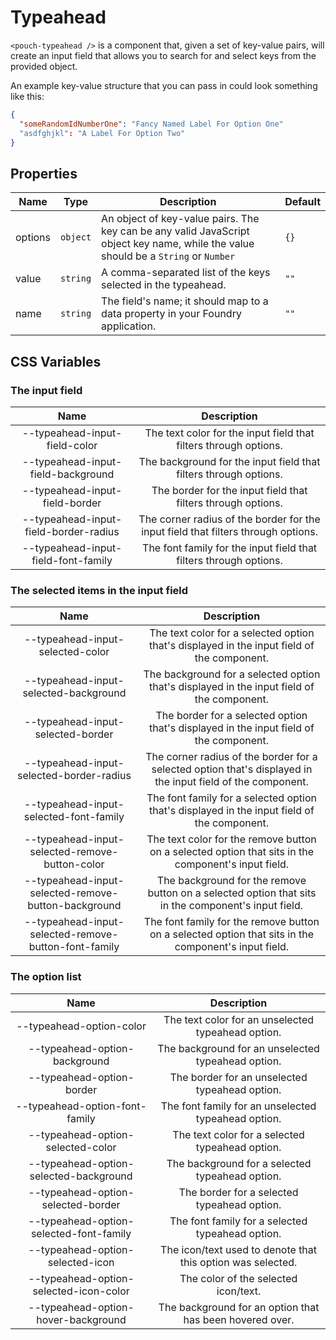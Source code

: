 # Typeahead

`<pouch-typeahead />` is a component that, given a set of key-value pairs, will create an input field that allows you to search for and select keys from the provided object.

An example key-value structure that you can pass in could look something like this:

```json
{
  "someRandomIdNumberOne": "Fancy Named Label For Option One"
  "asdfghjkl": "A Label For Option Two"
}
```

## Properties

| Name    | Type      | Description                                                | Default |
| ------- | --------- | ---------------------------------------------------------- | ------- |
| options | `object`  | An object of key-value pairs. The key can be any valid JavaScript object key name, while the value should be a `String` or `Number` | `{}` |
| value   | `string`  | A comma-separated list of the keys selected in the typeahead. | `""` |
| name    | `string`  | The field's name; it should map to a data property in your Foundry application. | `""` |

## CSS Variables

### The input field

| Name                                 | Description                                                                          |
| :--:                                 | :--:                                                                                 |
| --typeahead-input-field-color | The text color for the input field that filters through options. |
| --typeahead-input-field-background | The background for the input field that filters through options. |
| --typeahead-input-field-border | The border for the input field that filters through options. |
| --typeahead-input-field-border-radius | The corner radius of the border for the input field that filters through options. |
| --typeahead-input-field-font-family | The font family for the input field that filters through options. |

### The selected items in the input field

| Name                                 | Description                                                                          |
| :--:                                 | :--:                                                                                 |
| --typeahead-input-selected-color | The text color for a selected option that's displayed in the input field of the component. |
| --typeahead-input-selected-background | The background for a selected option that's displayed in the input field of the component. |
| --typeahead-input-selected-border | The border for a selected option that's displayed in the input field of the component. |
| --typeahead-input-selected-border-radius | The corner radius of the border for  a selected option that's displayed in the input field of the component. |
| --typeahead-input-selected-font-family | The font family for a selected option that's displayed in the input field of the component. |
| --typeahead-input-selected-remove-button-color | The text color for the remove button on a selected option that sits in the component's input field. |
| --typeahead-input-selected-remove-button-background | The background for the remove button on a selected option that sits in the component's input field. |
| --typeahead-input-selected-remove-button-font-family | The font family for the remove button on a selected option that sits in the component's input field. |

### The option list

| Name                                 | Description                                                                          |
| :--:                                 | :--:                                                                                 |
| --typeahead-option-color | The text color for an unselected typeahead option. |
| --typeahead-option-background | The background for an unselected typeahead option. |
| --typeahead-option-border | The border for an unselected typeahead option. |
| --typeahead-option-font-family | The font family for an unselected typeahead option. |
| --typeahead-option-selected-color | The text color for a selected typeahead option. |
| --typeahead-option-selected-background | The background for a selected typeahead option. |
| --typeahead-option-selected-border | The border for a selected typeahead option. |
| --typeahead-option-selected-font-family | The font family for a selected typeahead option. |
| --typeahead-option-selected-icon | The icon/text used to denote that this option was selected. |
| --typeahead-option-selected-icon-color | The color of the selected icon/text. |
| --typeahead-option-hover-background | The background for an option that has been hovered over. |
